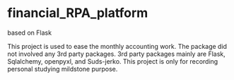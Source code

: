 # financial_RPA_platform
based on Flask

This project is used to ease the monthly accounting work.
The package did not involved any 3rd party packages. 3rd party packages mainly are Flask, Sqlalchemy, openpyxl, and Suds-jerko.
This project is only for recording personal studying mildstone purpose.
